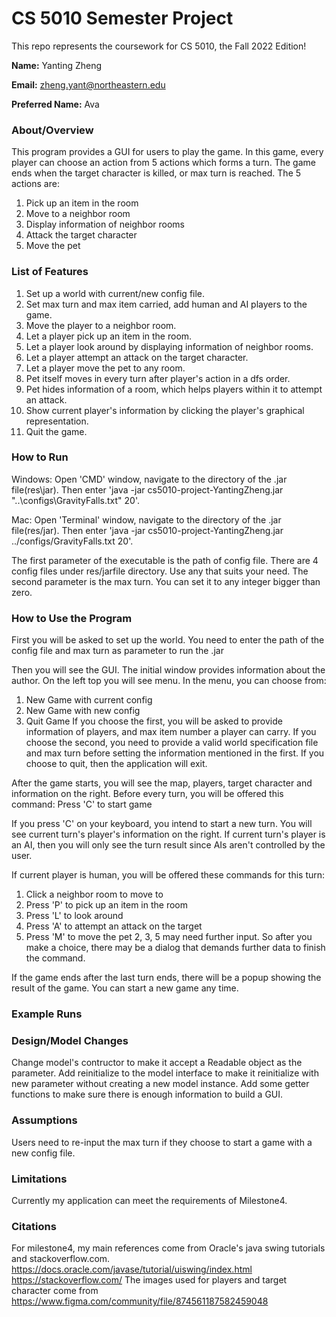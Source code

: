 # CS 5010 Semester Project

This repo represents the coursework for CS 5010, the Fall 2022 Edition!

**Name:** Yanting Zheng

**Email:** zheng.yant@northeastern.edu

**Preferred Name:** Ava



### About/Overview
This program provides a GUI for users to play the game. 
In this game, every player can choose an action from 5 actions which forms a turn. 
The game ends when the target character is killed, or max turn is reached.
The 5 actions are: 
1. Pick up an item in the room
2. Move to a neighbor room
3. Display information of neighbor rooms
4. Attack the target character
5. Move the pet


### List of Features
1. Set up a world with current/new config file. 
2. Set max turn and max item carried, add human and AI players to the game. 
3. Move the player to a neighbor room. 
4. Let a player pick up an item in the room. 
5. Let a player look around by displaying information of neighbor rooms.
6. Let a player attempt an attack on the target character.
7. Let a player move the pet to any room.
8. Pet itself moves in every turn after player's action in a dfs order.
9. Pet hides information of a room, which helps players within it to attempt an attack.
10. Show current player's information by clicking the player's graphical representation.
11. Quit the game.


### How to Run
Windows: 
Open 'CMD' window, navigate to the directory of the .jar file(res\jar).
Then enter 'java -jar cs5010-project-YantingZheng.jar "..\configs\GravityFalls.txt" 20'.

Mac:
Open 'Terminal' window, navigate to the directory of the .jar file(res/jar).
Then enter 'java -jar cs5010-project-YantingZheng.jar ../configs/GravityFalls.txt 20'.

The first parameter of the executable is the path of config file. There are 4 config files under res/jarfile directory. Use any that suits your need. 
The second parameter is the max turn. You can set it to any integer bigger than zero.


### How to Use the Program
First you will be asked to set up the world.
You need to enter the path of the config file and max turn as parameter to run the .jar

Then you will see the GUI. The initial window provides information about the author. 
On the left top you will see menu. In the menu, you can choose from:
1. New Game with current config
2. New Game with new config
3. Quit Game
If you choose the first, you will be asked to provide information of players, and max item number a player can carry.
If you choose the second, you need to provide a valid world specification file and max turn before setting the information mentioned in the first.
If you choose to quit, then the application will exit.

After the game starts, you will see the map, players, target character and information on the right.
Before every turn, you will be offered this command:
Press 'C' to start game

If you press 'C' on your keyboard, you intend to start a new turn. You will see current turn's player's information on the right. If current turn's player is an AI, then you will only see the turn result since AIs aren't controlled by the user.

If current player is human, you will be offered these commands for this turn:
1. Click a neighbor room to move to
2. Press 'P' to pick up an item in the room
3. Press 'L' to look around
4. Press 'A' to attempt an attack on the target
5. Press 'M' to move the pet
2, 3, 5 may need further input. So after you make a choice, there may be a dialog that demands further data to finish the command.

If the game ends after the last turn ends, there will be a popup showing the result of the game.
You can start a new game any time.

### Example Runs


### Design/Model Changes
Change model's contructor to make it accept a Readable object as the parameter.
Add reinitialize to the model interface to make it reinitialize with new parameter without creating a new model instance.
Add some getter functions to make sure there is enough information to build a GUI.

### Assumptions
Users need to re-input the max turn if they choose to start a game with a new config file.


### Limitations
Currently my application can meet the requirements of Milestone4.


### Citations
For milestone4, my main references come from Oracle's java swing tutorials and stackoverflow.com.
https://docs.oracle.com/javase/tutorial/uiswing/index.html
https://stackoverflow.com/
The images used for players and target character come from
https://www.figma.com/community/file/874561187582459048


